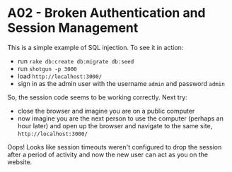 # A02 - Broken Authentication and Session Management

This is a simple example of SQL injection. To see it in action:

- run `rake db:create db:migrate db:seed`
- run `shotgun -p 3000`
- load `http://localhost:3000/`
- sign in as the admin user with the username `admin` and password `admin`

So, the session code seems to be working correctly. Next try:

- close the browser and imagine you are on a public computer
- now imagine you are the next person to use the computer (perhaps an hour later) and open up the browser and navigate to the same site, `http://localhost:3000/`

Oops! Looks like session timeouts weren't configured to drop the session after a period of activity and now the new user can act as you on the website.
